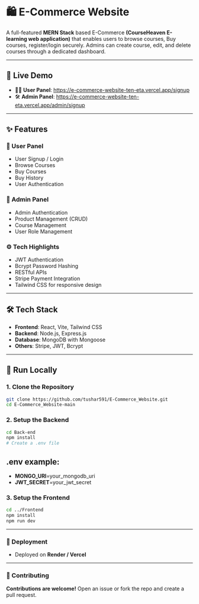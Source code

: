# 🛍️ E-Commerce Website

A full-featured **MERN Stack** based E-Commerce **(CourseHeaven E-learning web application)** that enables users to browse courses, Buy courses, register/login securely. Admins can create course, edit, and delete courses through a dedicated dashboard.

---

## 🔗 Live Demo

- 👨‍💻 **User Panel**: https://e-commerce-website-ten-eta.vercel.app/signup
- 🛠️ **Admin Panel**: https://e-commerce-website-ten-eta.vercel.app/admin/signup

---

## ✨ Features

### 👤 User Panel
- User Signup / Login
- Browse Courses 
- Buy Courses
- Buy History
- User Authentication

### 🔧 Admin Panel
- Admin Authentication
- Product Management (CRUD)
- Course Management
- User Role Management

### ⚙️ Tech Highlights
- JWT Authentication
- Bcrypt Password Hashing
- RESTful APIs
- Stripe Payment Integration
- Tailwind CSS for responsive design

---

## 🛠️ Tech Stack

- **Frontend**: React, Vite, Tailwind CSS
- **Backend**: Node.js, Express.js
- **Database**: MongoDB with Mongoose
- **Others**: Stripe, JWT, Bcrypt

---

## 🧪 Run Locally

### 1. Clone the Repository
```bash
git clone https://github.com/tushar591/E-Commerce_Website.git
cd E-Commerce_Website-main
```
### 2. Setup the Backend
```bash
cd Back-end
npm install
# Create a .env file
```
## .env example:
- **MONGO_URI**=your_mongodb_uri
- **JWT_SECRET**=your_jwt_secret

### 3. Setup the Frontend
```bash
cd ../Frontend
npm install
npm run dev
```
---

### 🚀 Deployment
- Deployed on **Render / Vercel** 
---

### 🤝 Contributing
**Contributions are welcome!**
Open an issue or fork the repo and create a pull request.



